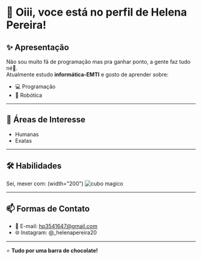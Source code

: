 
          
# 👋 Oiii, voce está no perfil de Helena Pereira!

## ✨ Apresentação
Não sou muito fã de programação mas pra ganhar ponto, a gente faz tudo né🚀.  
Atualmente estudo **informática-EMTI** e gosto de aprender sobre:
- 💻 Programação
- 🤖 Robótica
---

          
## 🎯 Áreas de Interesse
- Humanas
- Exatas
---

## 🛠️ Habilidades
Sei, mexer com:
(width="200")
![cubo magico](https://upload.wikimedia.org/wikipedia/commons/b/bb/Rubiks_cube_by_keqs.jpg)

          
---

## 📫 Formas de Contato
- 📧 E-mail: hp3541647@gmail.com  
- 🌐 Instagram: @_helenapereira20  

---

⭐ **Tudo por uma barra de chocolate!**  
